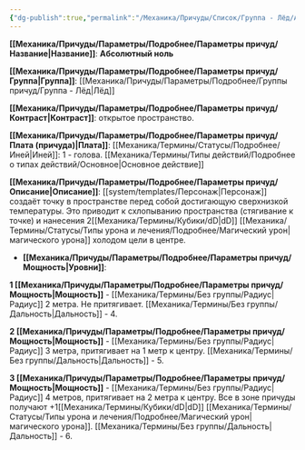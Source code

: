 ```yaml
---
{"dg-publish":true,"permalink":"/Механика/Причуды/Список/Группа - Лёд/Абсолютный ноль/","noteIcon":"","created":"2025-10-20T19:39:21.890+03:00","updated":"2025-10-20T13:31:30.225+03:00"}
---
```




**[[Механика/Причуды/Параметры/Подробнее/Параметры причуд/Название\|Название]]**: **Абсолютный ноль**

**[[Механика/Причуды/Параметры/Подробнее/Параметры причуд/Группа\|Группа]]**: [[Механика/Причуды/Параметры/Подробнее/Группы причуд/Группа - Лёд\|Лёд]] 

**[[Механика/Причуды/Параметры/Подробнее/Параметры причуд/Контраст\|Контраст]]**: открытое пространство.

**[[Механика/Причуды/Параметры/Подробнее/Параметры причуд/Плата (причуда)\|Плата]]**: [[Механика/Термины/Статусы/Подробнее/Иней\|Иней]]: 1 - голова. [[Механика/Термины/Типы действий/Подробнее о типах действий/Основное\|Основное действие]]

**[[Механика/Причуды/Параметры/Подробнее/Параметры причуд/Описание\|Описание]]**: [[system/templates/Персонаж\|Персонаж]] создаёт точку в пространстве перед собой достигающую сверхнизкой температуры. Это приводит к схлопыванию пространства (стягивание к точке) и нанесения 2[[Механика/Термины/Кубики/dD\|dD]] [[Механика/Термины/Статусы/Типы урона и лечения/Подробнее/Магический урон\|магического урона]] холодом цели в центре.

- **[[Механика/Причуды/Параметры/Подробнее/Параметры причуд/Мощность\|Уровни]]**:

**1 [[Механика/Причуды/Параметры/Подробнее/Параметры причуд/Мощность\|Мощность]]** - [[Механика/Термины/Без группы/Радиус\|Радиус]] 2 метра. Не притягивает. [[Механика/Термины/Без группы/Дальность\|Дальность]] - 4.

**2 [[Механика/Причуды/Параметры/Подробнее/Параметры причуд/Мощность\|Мощность]]** - [[Механика/Термины/Без группы/Радиус\|Радиус]] 3 метра, притягивает на 1 метр к центру. [[Механика/Термины/Без группы/Дальность\|Дальность]] - 5.

**3 [[Механика/Причуды/Параметры/Подробнее/Параметры причуд/Мощность\|Мощность]]** - [[Механика/Термины/Без группы/Радиус\|Радиус]] 4 метров, притягивает на 2 метра к центру. Все в зоне причуды получают +1[[Механика/Термины/Кубики/dD\|dD]] [[Механика/Термины/Статусы/Типы урона и лечения/Подробнее/Магический урон\|магического урона]]. [[Механика/Термины/Без группы/Дальность\|Дальность]] - 6.